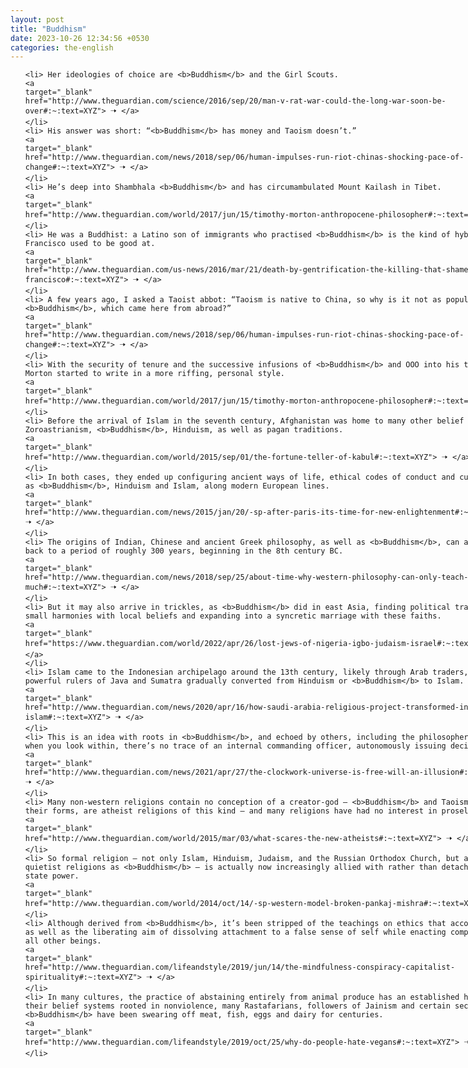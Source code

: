 ```yaml
---
layout: post
title: "Buddhism"
date: 2023-10-26 12:34:56 +0530
categories: the-english
---
```

<style>
    ol {
        width: 800px;
        margin: 0 auto;
    }
ol li {
    font-size: 18px;
    line-height: 1.5;
    padding-bottom: 8px;
}
</style>
<ol>

    <li> Her ideologies of choice are <b>Buddhism</b> and the Girl Scouts.
    <a 
    target="_blank" 
    href="http://www.theguardian.com/science/2016/sep/20/man-v-rat-war-could-the-long-war-soon-be-over#:~:text=XYZ"> 🠢 </a>
    </li>
    <li> His answer was short: “<b>Buddhism</b> has money and Taoism doesn’t.”
    <a 
    target="_blank" 
    href="http://www.theguardian.com/news/2018/sep/06/human-impulses-run-riot-chinas-shocking-pace-of-change#:~:text=XYZ"> 🠢 </a>
    </li>
    <li> He’s deep into Shambhala <b>Buddhism</b> and has circumambulated Mount Kailash in Tibet.
    <a 
    target="_blank" 
    href="http://www.theguardian.com/world/2017/jun/15/timothy-morton-anthropocene-philosopher#:~:text=XYZ"> 🠢 </a>
    </li>
    <li> He was a Buddhist: a Latino son of immigrants who practised <b>Buddhism</b> is the kind of hybrid San Francisco used to be good at.
    <a 
    target="_blank" 
    href="http://www.theguardian.com/us-news/2016/mar/21/death-by-gentrification-the-killing-that-shamed-san-francisco#:~:text=XYZ"> 🠢 </a>
    </li>
    <li> A few years ago, I asked a Taoist abbot: “Taoism is native to China, so why is it not as popular as <b>Buddhism</b>, which came here from abroad?”
    <a 
    target="_blank" 
    href="http://www.theguardian.com/news/2018/sep/06/human-impulses-run-riot-chinas-shocking-pace-of-change#:~:text=XYZ"> 🠢 </a>
    </li>
    <li> With the security of tenure and the successive infusions of <b>Buddhism</b> and OOO into his thinking, Morton started to write in a more riffing, personal style.
    <a 
    target="_blank" 
    href="http://www.theguardian.com/world/2017/jun/15/timothy-morton-anthropocene-philosopher#:~:text=XYZ"> 🠢 </a>
    </li>
    <li> Before the arrival of Islam in the seventh century, Afghanistan was home to many other belief systems: Zoroastrianism, <b>Buddhism</b>, Hinduism, as well as pagan traditions.
    <a 
    target="_blank" 
    href="http://www.theguardian.com/world/2015/sep/01/the-fortune-teller-of-kabul#:~:text=XYZ"> 🠢 </a>
    </li>
    <li> In both cases, they ended up configuring ancient ways of life, ethical codes of conduct and cultures, such as <b>Buddhism</b>, Hinduism and Islam, along modern European lines.
    <a 
    target="_blank" 
    href="http://www.theguardian.com/news/2015/jan/20/-sp-after-paris-its-time-for-new-enlightenment#:~:text=XYZ"> 🠢 </a>
    </li>
    <li> The origins of Indian, Chinese and ancient Greek philosophy, as well as <b>Buddhism</b>, can all be traced back to a period of roughly 300 years, beginning in the 8th century BC.
    <a 
    target="_blank" 
    href="http://www.theguardian.com/news/2018/sep/25/about-time-why-western-philosophy-can-only-teach-us-so-much#:~:text=XYZ"> 🠢 </a>
    </li>
    <li> But it may also arrive in trickles, as <b>Buddhism</b> did in east Asia, finding political traction and small harmonies with local beliefs and expanding into a syncretic marriage with these faiths.
    <a 
    target="_blank" 
    href="https://www.theguardian.com/world/2022/apr/26/lost-jews-of-nigeria-igbo-judaism-israel#:~:text=XYZ"> 🠢 </a>
    </li>
    <li> Islam came to the Indonesian archipelago around the 13th century, likely through Arab traders, and the powerful rulers of Java and Sumatra gradually converted from Hinduism or <b>Buddhism</b> to Islam.
    <a 
    target="_blank" 
    href="http://www.theguardian.com/news/2020/apr/16/how-saudi-arabia-religious-project-transformed-indonesia-islam#:~:text=XYZ"> 🠢 </a>
    </li>
    <li> This is an idea with roots in <b>Buddhism</b>, and echoed by others, including the philosopher David Hume: when you look within, there’s no trace of an internal commanding officer, autonomously issuing decisions.
    <a 
    target="_blank" 
    href="http://www.theguardian.com/news/2021/apr/27/the-clockwork-universe-is-free-will-an-illusion#:~:text=XYZ"> 🠢 </a>
    </li>
    <li> Many non-western religions contain no conception of a creator-god – <b>Buddhism</b> and Taoism, in some of their forms, are atheist religions of this kind – and many religions have had no interest in proselytising.
    <a 
    target="_blank" 
    href="http://www.theguardian.com/world/2015/mar/03/what-scares-the-new-atheists#:~:text=XYZ"> 🠢 </a>
    </li>
    <li> So formal religion – not only Islam, Hinduism, Judaism, and the Russian Orthodox Church, but also such quietist religions as <b>Buddhism</b> – is actually now increasingly allied with rather than detached from state power.
    <a 
    target="_blank" 
    href="http://www.theguardian.com/world/2014/oct/14/-sp-western-model-broken-pankaj-mishra#:~:text=XYZ"> 🠢 </a>
    </li>
    <li> Although derived from <b>Buddhism</b>, it’s been stripped of the teachings on ethics that accompanied it, as well as the liberating aim of dissolving attachment to a false sense of self while enacting compassion for all other beings.
    <a 
    target="_blank" 
    href="http://www.theguardian.com/lifeandstyle/2019/jun/14/the-mindfulness-conspiracy-capitalist-spirituality#:~:text=XYZ"> 🠢 </a>
    </li>
    <li> In many cultures, the practice of abstaining entirely from animal produce has an established history: with their belief systems rooted in nonviolence, many Rastafarians, followers of Jainism and certain sects of <b>Buddhism</b> have been swearing off meat, fish, eggs and dairy for centuries.
    <a 
    target="_blank" 
    href="http://www.theguardian.com/lifeandstyle/2019/oct/25/why-do-people-hate-vegans#:~:text=XYZ"> 🠢 </a>
    </li>